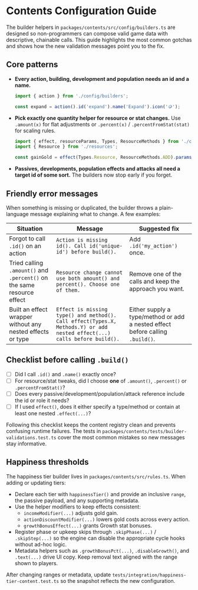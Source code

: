 # Contents Configuration Guide

The builder helpers in `packages/contents/src/config/builders.ts` are designed so
non-programmers can compose valid game data with descriptive, chainable calls.
This guide highlights the most common gotchas and shows how the new validation
messages point you to the fix.

## Core patterns

- **Every action, building, development and population needs an id and a name.**

  ```ts
  import { action } from './config/builders';

  const expand = action().id('expand').name('Expand').icon('🪙');
  ```

- **Pick exactly one quantity helper for resource or stat changes.** Use
  `.amount(x)` for flat adjustments or `.percent(x)` / `.percentFromStat(stat)`
  for scaling rules.

  ```ts
  import { effect, resourceParams, Types, ResourceMethods } from './config/builders';
  import { Resource } from './resources';

  const gainGold = effect(Types.Resource, ResourceMethods.ADD).params(resourceParams().key(Resource.gold).amount(2)).build();
  ```

- **Passives, developments, population effects and attacks all need a target id
  of some sort.** The builders now stop early if you forget.

## Friendly error messages

When something is missing or duplicated, the builder throws a plain-language
message explaining what to change. A few examples:

| Situation                                                              | Message                                                                                                                  | Suggested fix                                                                 |
| ---------------------------------------------------------------------- | ------------------------------------------------------------------------------------------------------------------------ | ----------------------------------------------------------------------------- |
| Forgot to call `.id()` on an action                                    | `Action is missing id(). Call id('unique-id') before build().`                                                           | Add `.id('my_action')` once.                                                  |
| Tried calling `.amount()` and `.percent()` on the same resource effect | `Resource change cannot use both amount() and percent(). Choose one of them.`                                            | Remove one of the calls and keep the approach you want.                       |
| Built an effect wrapper without any nested effects or type             | `Effect is missing type() and method(). Call effect(Types.X, Methods.Y) or add nested effect(...) calls before build().` | Either supply a type/method or add a nested effect before calling `.build()`. |

## Checklist before calling `.build()`

- [ ] Did I call `.id()` and `.name()` exactly once?
- [ ] For resource/stat tweaks, did I choose **one** of `.amount()`, `.percent()`
      or `.percentFromStat()`?
- [ ] Does every passive/development/population/attack reference include the id
      or role it needs?
- [ ] If I used `effect()`, does it either specify a type/method or contain at
      least one nested `.effect(...)`?

Following this checklist keeps the content registry clean and prevents confusing
runtime failures. The tests in `packages/contents/tests/builder-validations.test.ts`
cover the most common mistakes so new messages stay informative.

## Happiness thresholds

The happiness tier builder lives in `packages/contents/src/rules.ts`. When
adding or updating tiers:

- Declare each tier with `happinessTier()` and provide an inclusive `range`, the
  passive payload, and any supporting metadata.
- Use the helper modifiers to keep effects consistent:
  - `incomeModifier(...)` adjusts gold gain.
  - `actionDiscountModifier(...)` lowers gold costs across every action.
  - `growthBonusEffect(...)` grants Growth stat bonuses.
- Register phase or upkeep skips through `.skipPhase(...)` / `.skipStep(...)`
  so the engine can disable the appropriate cycle hooks without ad-hoc logic.
- Metadata helpers such as `.growthBonusPct(...)`, `.disableGrowth()`, and
  `.text(...)` drive UI copy. Keep removal text aligned with the range shown to
  players.

After changing ranges or metadata, update
`tests/integration/happiness-tier-content.test.ts` so the snapshot reflects the
new configuration.
